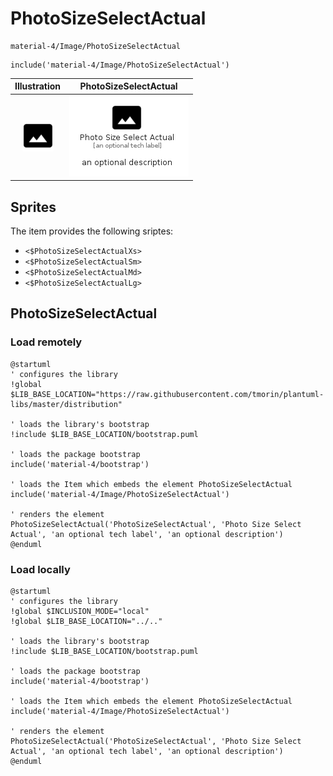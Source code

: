 # PhotoSizeSelectActual


```text
material-4/Image/PhotoSizeSelectActual
```

```text
include('material-4/Image/PhotoSizeSelectActual')
```



| Illustration | PhotoSizeSelectActual |
| :---: | :---: |
| ![illustration for Illustration](../../material-4/Image/PhotoSizeSelectActual.png) | ![illustration for PhotoSizeSelectActual](../../material-4/Image/PhotoSizeSelectActual.Local.png) |



## Sprites
The item provides the following sriptes:

- `<$PhotoSizeSelectActualXs>`
- `<$PhotoSizeSelectActualSm>`
- `<$PhotoSizeSelectActualMd>`
- `<$PhotoSizeSelectActualLg>`





## PhotoSizeSelectActual

### Load remotely
```plantuml
@startuml
' configures the library
!global $LIB_BASE_LOCATION="https://raw.githubusercontent.com/tmorin/plantuml-libs/master/distribution"

' loads the library's bootstrap
!include $LIB_BASE_LOCATION/bootstrap.puml

' loads the package bootstrap
include('material-4/bootstrap')

' loads the Item which embeds the element PhotoSizeSelectActual
include('material-4/Image/PhotoSizeSelectActual')

' renders the element
PhotoSizeSelectActual('PhotoSizeSelectActual', 'Photo Size Select Actual', 'an optional tech label', 'an optional description')
@enduml
```

### Load locally
```plantuml
@startuml
' configures the library
!global $INCLUSION_MODE="local"
!global $LIB_BASE_LOCATION="../.."

' loads the library's bootstrap
!include $LIB_BASE_LOCATION/bootstrap.puml

' loads the package bootstrap
include('material-4/bootstrap')

' loads the Item which embeds the element PhotoSizeSelectActual
include('material-4/Image/PhotoSizeSelectActual')

' renders the element
PhotoSizeSelectActual('PhotoSizeSelectActual', 'Photo Size Select Actual', 'an optional tech label', 'an optional description')
@enduml
```

